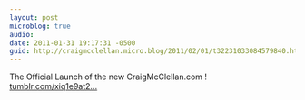 ```yaml
---
layout: post
microblog: true
audio: 
date: 2011-01-31 19:17:31 -0500
guid: http://craigmcclellan.micro.blog/2011/02/01/t32231033084579840.html
---
```

The Official Launch of the new CraigMcClellan.com ! [tumblr.com/xiq1e9at2...](http://tumblr.com/xiq1e9at2r)
